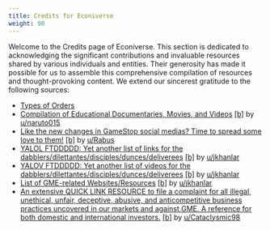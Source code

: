 ```yaml
---
title: Credits for Econiverse
weight: 90
---
```


Welcome to the Credits page of Econiverse. This section is dedicated to acknowledging the significant contributions and invaluable resources shared by various individuals and entities. Their generosity has made it possible for us to assemble this comprehensive compilation of resources and thought-provoking content. We extend our sincerest gratitude to the following sources:

- [Types of Orders](https://www.investor.gov/introduction-investing/investing-basics/how-stock-markets-work/types-orders)
- [Compilation of Educational Documentaries, Movies, and Videos](https://www.reddit.com/r/Autisticats/comments/op6vns/compilation_of_educational_documentaries_movies/) [[b]](https://archive.ph/g3dx7) by [u/naruto015](https://www.reddit.com/user/naruto015/) 
- [Like the new changes in GameStop social medias? Time to spread some love to them!](https://www.reddit.com/r/Superstonk/comments/oc40cc/like_the_new_changes_in_gamestop_social_medias/) [[b]](https://archive.ph/lNRy4) by [u/Rabus](https://www.reddit.com/user/Rabus/) 
- [YALOL FTDDDDD: Yet another list of links for the dabblers/dilettantes/disciples/dunces/deliverees](https://www.reddit.com/r/Superstonk/comments/rc9pho/yalol_ftddddd_yet_another_list_of_links_for_the/) [[b]](https://archive.is/QB9nv) by [u/jkhanlar](https://www.reddit.com/user/jkhanlar/) 
- [YALOV FTDDDDD: Yet another list of videos for the dabblers/dilettantes/disciples/dunces/deliverees](https://www.reddit.com/r/Superstonk/comments/rv4j89/yalov_ftddddd_yet_another_list_of_videos_for_the/) [[b]](https://archive.is/IAHeh) by [u/jkhanlar](https://www.reddit.com/user/jkhanlar/) 
- [List of GME-related Websites/Resources](https://www.reddit.com/r/Superstonk/comments/psra2d/list_of_gmerelated_websitesresources_made_by_apes/) [[b]](https://archive.ph/tBEGY) by [u/jkhanlar](https://www.reddit.com/user/jkhanlar/) 
- [An extensive QUICK LINK RESOURCE to file a complaint for all illegal, unethical, unfair, deceptive, abusive, and anticompetitive business practices uncovered in our markets and against GME. A reference for both domestic and international investors.](https://www.reddit.com/r/DDintoGME/comments/shuk6y/an_extensive_quick_link_resource_to_file_a/) [[b]](https://archive.ph/uOYmN) by [u/Cataclysmic98](https://www.reddit.com/user/Cataclysmic98/) 
